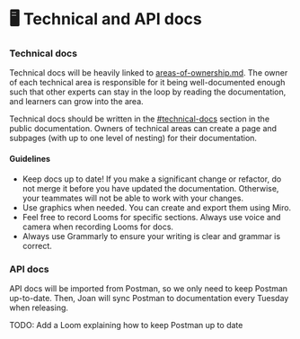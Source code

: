 # 🖥 Technical and API docs

### Technical docs

Technical docs will be heavily linked to [areas-of-ownership.md](areas-of-ownership.md "mention"). The owner of each technical area is responsible for it being well-documented enough such that other experts can stay in the loop by reading the documentation, and learners can grow into the area.&#x20;

Technical docs should be written in the [#technical-docs](technical-and-api-docs.md#technical-docs "mention") section in the public documentation. Owners of technical areas can create a page and subpages (with up to one level of nesting) for their documentation.

#### Guidelines

* Keep docs up to date! If you make a significant change or refactor, do not merge it before you have updated the documentation. Otherwise, your teammates will not be able to work with your changes.
* Use graphics when needed. You can create and export them using Miro.
* Feel free to record Looms for specific sections. Always use voice and camera when recording Looms for docs.
* Always use Grammarly to ensure your writing is clear and grammar is correct.

### API docs

API docs will be imported from Postman, so we only need to keep Postman up-to-date. Then, Joan will sync Postman to documentation every Tuesday when releasing.

TODO: Add a Loom explaining how to keep Postman up to date


